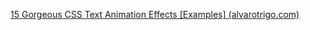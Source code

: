   [15 Gorgeous CSS Text Animation Effects [Examples] (alvarotrigo.com)](https://alvarotrigo.com/blog/css-text-animations/#:~:text=15%20Amazing%20Text%20Animations%20with%20CSS%201%201.,Style%20CSS%20Text%20Animation%20Preview%20...%20More%20items)
